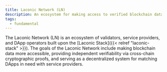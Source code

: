 ```yaml
---
title: Laconic Network (LN)
description: An ecosystem for making access to verified blockchain data simpler, faster, and more secure
tags:
  - fundamental
---
```


The Laconic Network (LN) is an ecosystem of validators, service providers, and DApp operators built upon the [Laconic Stack]({{< relref "laconic-stack" >}}). The goals of the Laconic Network include making blockchain data more accessible, providing independent verifiability via cross-chain cryptographic proofs, and serving as a decentralized system for matching DApps in need with service providers.

